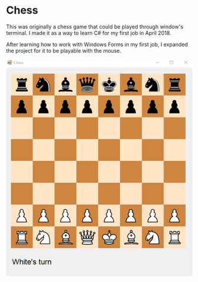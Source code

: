 # Chess

This was originally a chess game that could be played through window's terminal. I made it as a way to learn C# for my first job in April 2018.

After learning how to work with Windows Forms in my first job, I expanded the project for it to be playable with the mouse.

![](Chess.gif)

